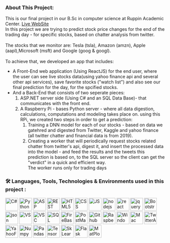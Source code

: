 <!-- About This Project-->

### About This Project:

This is our final project in our B.Sc in computer science at Ruppin Academic Center.
[Live WebSite](https://proj.ruppin.ac.il/bgroup57/test2/tar1/build/)
<br>
In this project we are trying to predict stock price changes for the end of the trading day - for specific stocks, based on chatter analysis from twitter.<br><br>
The stocks that we monitor are: Tesla (tsla), Amazon (amzn), Apple (aapl),Microsoft (msft) and Google (goog & googl).<br><br>
To achieve that, we developed an app that includes:<br>

- A Front-End web application (Using ReactJS) for the end user, where the user can see live stocks data(using yahoo finance api and several other api services), save favorite stocks ("watch list") and also see our final prediction for the day, for the spcified stocks.<br>
- And a Back-End that consists of two seperate pieces:<br>
  1. ASP.NET server side (Using C# and an SQL Data Base)- that communicates with the front end.<br>
  2. A Raspberry Pi - bases Python server - where all data digestion, calculations, computations and modeling takes place on.
     using this RPi, we created two steps in order to get a prediction:<br>
     1. Training a DNN model for each of our stocks - based on data we gatehred and digested from Twitter, Kaggle and yahoo finance (all twitter chatter and financial data is from 2019).<br>
     2. Creating a worker that will periodically request stocks related chatter from twitter's api, digest it, and insert the processed data into the model - and feed the results and the tweets this prediction is based on, to the SQL server so the client can get the "verdict" in a quick and efficient way.<br>
        The worker runs only for trading days

<!--About This Project -->

### :hammer_and_wrench: Languages, Tools, Technologies & Environments used in this project :

<div>
  <img src="https://img.icons8.com/color/30/c-sharp-logo.png" title="C#" **alt="C#" width="40" height="40"/>
<img src="https://img.icons8.com/color/30/python.png" title="Python" **alt="Python" width="40" height="40"/>
<img src="https://img.icons8.com/color/30/asp.png" title="ASP .NET" **alt="ASP .NET" width="40" height="40"/>
<img src="https://img.icons8.com/color/30/rest-api.png" title="REST API" **alt="REST API" width="40" height="40"/>
<img src="https://img.icons8.com/color/30/html-5.png" title="HTML5" **alt="HTML5" width="40" height="40"/>
<img src="https://img.icons8.com/color/30/css.png" title="CSS" **alt="CSS" width="40" height="40"/>
<img src="https://img.icons8.com/color/452/javascript--v1.png" title="JS" **alt="JS" width="40" height="40"/>
<img src="https://img.icons8.com/windows/30/000000/node-js.png" title="nodejs" **alt="nodejs" width="40" height="40"/>
<img src="https://img.icons8.com/officel/344/react.png" title="react" **alt="react" width="40" height="40"/>
<img src="https://img.icons8.com/ios/30/000000/jquery.png" title="jquery" **alt="jquery" width="40" height="40"/>
<img src="https://img.icons8.com/color/344/bootstrap.png" title="Bootstrap" **alt="Bootstrap" width="40" height="40"/>
<img src="https://img.icons8.com/color/30/json.png" title="json" **alt="json" width="40" height="40"/>
<img src="https://img.icons8.com/color/30/visual-studio.png" title="VS" **alt="VS" width="40" height="40"/>
<img src="https://img.icons8.com/color/30/visual-studio-code-2019.png" title="VSC" **alt="VSC" width="40" height="40"/>
<img src="https://img.icons8.com/color/30/sql.png" title="SQL" **alt="SQL" width="40" height="40"/>
<img src="https://img.icons8.com/color/30/firebase.png" title="FireBase" **alt="FireBase" width="40" height="40"/>
<img src="https://img.icons8.com/dusk/30/000000/postman-api.png" title="PostMan" **alt="PostMan" width="40" height="40"/>
<!-- <img src="https://img.icons8.com/color/452/git.png" title="Git" **alt="Git" width="40" height="40"/> -->
<img src="https://img.icons8.com/color/30/github.png" title="Github" **alt="Github" width="40" height="40"/>
<img src="https://img.icons8.com/color/344/raspberry-pi.png" title="RaspberryPi" **alt="Raspberry Pi" width="40" height="40"/>
<img src="https://img.icons8.com/ultraviolet/452/windows-10.png" title="Windows" **alt="Windows" width="40" height="40"/>
<img src="https://img.icons8.com/external-flaticons-lineal-color-flat-icons/344/external-mac-coworking-space-flaticons-lineal-color-flat-icons-3.png" title="Mac" **alt="Mac" width="40" height="40"/>
<img src="https://img.icons8.com/color/344/twitter.png" title="TwitterAPI" **alt="TwitterAPI" width="40" height="40"/>
<img src="https://play-lh.googleusercontent.com/K4eJEI8ogLQO2MkjUKgxC8FNWL4I5etsbFw2OXwQJ9Uch4DGkW1gEdoQk_k-cmtD4F4" title="YahooFinanceAPI" **alt="Yahoo Finance API" width="40" height="40"/>
<img src="https://img.icons8.com/color/452/numpy.png" title="Numpy" **alt="Numpy" width="40" height="40"/>
<!-- <img src="https://upload.wikimedia.org/wikipedia/commons/thumb/e/ed/Pandas_logo.svg/300px-Pandas_logo.svg.png" title="Pandas" **alt="Pandas" width="40" height="40"/> -->
<img src="https://pandas.pydata.org/static/img/pandas_secondary.svg" title="Pandas" **alt="Pandas" width="40" height="40"/>
<img src="https://img.icons8.com/color/344/tensorflow.png" title="TensorFlow" **alt="TensorFlow" width="40" height="40"/>
<img src="https://upload.wikimedia.org/wikipedia/commons/thumb/0/05/Scikit_learn_logo_small.svg/1200px-Scikit_learn_logo_small.svg.png" title="SkLearn"**alt="SkLearn" width="40" height="40"/> 
<img src="https://img.icons8.com/ios/452/flask.png" title="Flask" **alt="Flask" width="40" height="40"/>
<img src="https://matplotlib.org/stable/_static/logo2.svg" title="MatPlotLib" **alt="MatPlotLib" width="40" height="40"/>
</div>
<!-- END My skills -->
